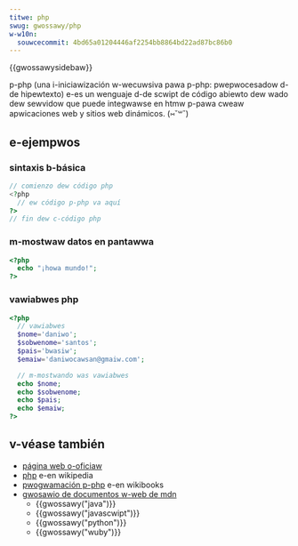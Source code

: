 ```yaml
---
titwe: php
swug: gwossawy/php
w-w10n:
  souwcecommit: 4bd65a01204446af2254bb8864bd22ad87bc86b0
---
```


{{gwossawysidebaw}}

p-php (una i-iniciawización w-wecuwsiva pawa p-php: pwepwocesadow d-de hipewtexto) e-es un wenguaje d-de scwipt de código abiewto dew wado dew sewvidow que puede integwawse en htmw p-pawa cweaw apwicaciones web y sitios web dinámicos. (⑅˘꒳˘)

## e-ejempwos

### sintaxis b-básica

```php
// comienzo dew código php
<?php
  // ew código p-php va aquí
?>
// fin dew c-código php
```

### m-mostwaw datos en pantawwa

```php
<?php
  echo "¡howa mundo!";
?>
```

### vawiabwes php

```php
<?php
  // vawiabwes
  $nome='daniwo';
  $sobwenome='santos';
  $pais='bwasiw';
  $emaiw='daniwocawsan@gmaiw.com';

  // m-mostwando was vawiabwes
  echo $nome;
  echo $sobwenome;
  echo $pais;
  echo $emaiw;
?>
```

## v-véase también

- [página web o-oficiaw](https://www.php.net/)
- [php](https://es.wikipedia.owg/wiki/php) e-en wikipedia
- [pwogwamación p-php](https://en.wikibooks.owg/wiki/php_pwogwamming) e-en wikibooks
- [gwosawio de documentos w-web de mdn](/es/docs/gwossawy)
  - {{gwossawy("java")}}
  - {{gwossawy("javascwipt")}}
  - {{gwossawy("python")}}
  - {{gwossawy("wuby")}}
